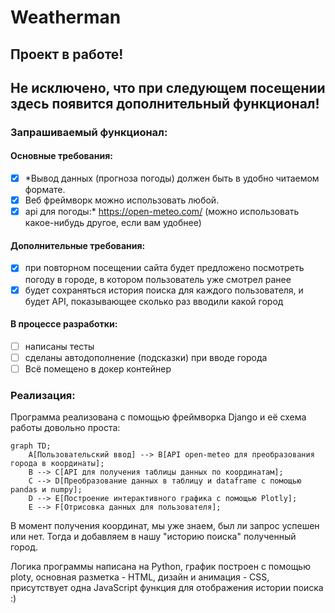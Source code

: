 # Weatherman
## Проект в работе!
## Не исключено, что при следующем посещении здесь появится дополнительный функционал!
### Запрашиваемый функционал:

#### Основные требования:
- [x] *Вывод данных (прогноза погоды) должен быть в удобно читаемом формате.
- [x] Веб фреймворк можно использовать любой.
- [x] api для погоды:* https://open-meteo.com/ (можно использовать какое-нибудь другое, если вам удобнее)

#### Дополнительные требования:
- [x] при повторном посещении сайта будет предложено посмотреть погоду в городе, в котором пользователь уже смотрел ранее
- [x] будет сохраняться история поиска для каждого пользователя, и будет API, показывающее сколько раз вводили какой город

#### В процессе разработки:
- [ ] написаны тесты
- [ ] сделаны автодополнение (подсказки) при вводе города
- [ ] Всё помещено в докер контейнер

### Реализация:
Программа реализована с помощью фреймворка Django и её схема работы довольно проста:
```mermaid
graph TD;
    A[Пользовательский ввод] --> B[API open-meteo для преобразования города в координаты];
    B --> C[API для получения таблицы данных по координатам];
    C --> D[Преобразование данных в таблицу и dataframe с помощью pandas и numpy];
    D --> E[Построение интерактивного графика с помощью Plotly];
    E --> F[Отрисовка данных для пользователя];
```
В момент получения координат, мы уже знаем, был ли запрос успешен или нет. 
Тогда и добавляем в нашу "историю поиска" полученный город.

Логика программы написана на Python, график построен с помощью ploty, основная разметка - HTML, дизайн и анимация - CSS, присутствует одна JavaScript функция для отображения истории поиска :)
